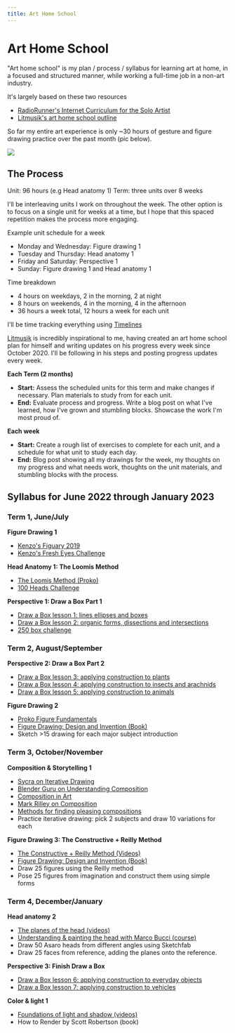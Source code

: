 ```yaml
---
title: Art Home School
---
```


# Art Home School
"Art home school" is my plan / process / syllabus for learning art at home, in a focused and structured manner, while working a full-time job in a non-art industry.

It's largely based on these two resources
- [RadioRunner's Internet Curriculum for the Solo Artist](https://app.gumroad.com/d/557c71151f0abfd8581a3b54190562b5)
- [Litmusik's art home school outline](https://litmusik.medium.com/art-home-school-introduction-f0e7027af017)

So far my entire art experience is only ~30 hours of gesture and figure drawing practice over the past month (pic below).

![](https://pbs.twimg.com/media/FS68SedUAAMBO5F?format=jpg&name=large)

## The Process
Unit: 96 hours (e.g Head anatomy 1)
Term: three units over 8 weeks

I'll be interleaving units I work on throughout the week. The other option is to focus on a single unit for weeks at a time, but I hope that this spaced repetition makes the process more engaging.

Example unit schedule for a week
- Monday and Wednesday: Figure drawing 1
- Tuesday and Thursday: Head anatomy 1
- Friday and Saturday: Perspective 1
- Sunday: Figure drawing 1 and Head anatomy 1

Time breakdown
- 4 hours on weekdays, 2 in the morning, 2 at night
- 8 hours on weekends, 4 in the morning, 4 in the afternoon
- 36 hours a week total, 12 hours a week for each unit

I'll be time tracking everything using [Timelines](https://timelines.app/)

[Litmusik](https://litmusik.medium.com/art-home-school-introduction-f0e7027af017) is incredibly inspirational to me, having created an art home school plan for himself and writing updates on his progress every week since October 2020. I'll be following in his steps and posting progress updates every week.

**Each Term (2 months)**
- **Start:** Assess the scheduled units for this term and make changes if necessary. Plan materials to study from for each unit.
- **End:** Evaluate process and progress. Write a blog post on what I've learned, how I've grown and stumbling blocks. Showcase the work I'm most proud of.

**Each week**
- **Start:** Create a rough list of exercises to complete for each unit, and a schedule for what unit to study each day.
- **End:** Blog post showing all my drawings for the week, my thoughts on my progress and what needs work, thoughts on the unit materials, and stumbling blocks with the process.

## Syllabus for June 2022 through January 2023
### Term 1, June/July
**Figure Drawing 1**
- [Kenzo's Figuary 2019](https://www.lovelifedrawing.com/figuary/)
- [Kenzo's Fresh Eyes Challenge](https://www.lovelifedrawing.com/fresheyes/)

**Head Anatomy 1: The Loomis Method**
- [The Loomis Method (Proko)](https://www.youtube.com/playlist?list=PLmzfkaWqrnnUUFsbKxfMh2EJQ9hODQKoh)
- [100 Heads Challenge](https://www.youtube.com/watch?v=0A_kQsxeeTE)

**Perspective 1: Draw a Box Part 1**
- [Draw a Box lesson 1: lines ellipses and boxes](https://drawabox.com/lesson/1)
- [Draw a Box lesson 2: organic forms, dissections and intersections](https://drawabox.com/lesson/2)
- [250 box challenge](https://drawabox.com/lesson/250boxes)

### Term 2, August/September
**Perspective 2: Draw a Box Part 2**
- [Draw a Box lesson 3: applying construction to plants](https://drawabox.com/lesson/3)
- [Draw a Box lesson 4: applying construction to insects and arachnids](https://drawabox.com/lesson/4)
- [Draw a Box lesson 5: applying construction to animals](https://drawabox.com/lesson/5)

**Figure Drawing 2**
- [Proko Figure Fundamentals](https://youtube.com/playlist?list=PLtG4P3lq8RHGuMuprDarMz_Y9Fbw_d2ws)
- [Figure Drawing: Design and Invention (Book)](https://anatomiaartistica.files.wordpress.com/2014/09/michael-hampton-figure-drawing-design-and-invention-1.pdf)
- Sketch >15 drawing for each major subject introduction

### Term 3, October/November
**Composition & Storytelling 1**
- [Sycra on Iterative Drawing](https://youtu.be/k0ufz75UvHs)
- [Blender Guru on Understanding Composition](https://youtu.be/O8i7OKbWmRM)
- [Composition in Art](https://youtu.be/oAPXep8wPts)
- [Mark Rilley on Composition](https://youtu.be/Ci9JUXkfeN8)
- [Methods for finding pleasing compositions](https://youtu.be/dOMRWxo0ixo)
- Practice iterative drawing: pick 2 subjects and draw 10 variations for each

**Figure Drawing 3: The Constructive + Reilly Method**
- [The Constructive + Reilly Method (Videos)](https://www.youtube.com/playlist?list=PLmzfkaWqrnnVgjX001Y6upVluep8yOUN9)
- [Figure Drawing: Design and Invention (Book)](https://anatomiaartistica.files.wordpress.com/2014/09/michael-hampton-figure-drawing-design-and-invention-1.pdf)
- Draw 25 figures using the Reilly method
- Pose 25 figures from imagination and construct them using simple forms

### Term 4, December/January
**Head anatomy 2**
- [The planes of the head (videos)](https://www.youtube.com/playlist?list=PLmzfkaWqrnnXh84lQ4WBgr75Qa1OKYw41)
- [Understanding & painting the head with Marco Bucci (course)](https://marcobucciartstore.com/products/understanding-and-painting-the-head)
- Draw 50 Asaro heads from different angles using Sketchfab
- Draw 25 faces from reference, adding the planes onto the reference.

**Perspective 3: Finish Draw a Box**
- [Draw a Box lesson 6: applying construction to everyday objects](https://drawabox.com/lesson/6)
- [Draw a Box lesson 7: applying construction to vehicles](https://drawabox.com/lesson/7)

**Color & light 1**
- [Foundations of light and shadow (videos)](https://www.youtube.com/playlist?list=PLmzfkaWqrnnVPQEdVBRtbofX7up2DJnjI)
- How to Render by Scott Robertson (book)
